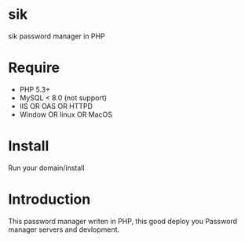 # sik
sik password manager in PHP

# Require
+ PHP 5.3+
+ MySQL < 8.0 (not support)
+ IIS OR OAS OR HTTPD
+ Window OR linux OR MacOS

# Install
Run your domain/install

# Introduction
This password manager writen in PHP, this good deploy you Password manager servers and devlopment.